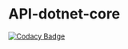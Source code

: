 # API-dotnet-core

[![Codacy Badge](https://api.codacy.com/project/badge/Grade/cede65f341a4437abd6ab5b2ad774535)](https://app.codacy.com/manual/Leock9/API-dotnet-core?utm_source=github.com&utm_medium=referral&utm_content=Leock9/API-dotnet-core&utm_campaign=Badge_Grade_Dashboard)
